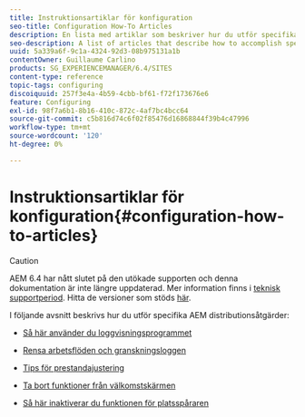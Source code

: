 ```yaml
---
title: Instruktionsartiklar för konfiguration
seo-title: Configuration How-To Articles
description: En lista med artiklar som beskriver hur du utför specifika distributionsåtgärder i AEM.
seo-description: A list of articles that describe how to accomplish specific deployment tasks in AEM.
uuid: 5a339a6f-9c1a-4324-92d3-08b975131a1b
contentOwner: Guillaume Carlino
products: SG_EXPERIENCEMANAGER/6.4/SITES
content-type: reference
topic-tags: configuring
discoiquuid: 257f3e4a-4b59-4cbb-bf61-f72f173676e6
feature: Configuring
exl-id: 98f7a6b1-8b16-410c-872c-4af7bc4bcc64
source-git-commit: c5b816d74c6f02f85476d16868844f39b4c47996
workflow-type: tm+mt
source-wordcount: '120'
ht-degree: 0%

---
```


# Instruktionsartiklar för konfiguration{#configuration-how-to-articles}

>[!CAUTION]
>
>AEM 6.4 har nått slutet på den utökade supporten och denna dokumentation är inte längre uppdaterad. Mer information finns i [teknisk supportperiod](https://helpx.adobe.com/support/programs/eol-matrix.html). Hitta de versioner som stöds [här](https://experienceleague.adobe.com/docs/).

I följande avsnitt beskrivs hur du utför specifika AEM distributionsåtgärder:

* [Så här använder du loggvisningsprogrammet](https://helpx.adobe.com/experience-manager/kb/logsviewer.html)
* [Rensa arbetsflöden och granskningsloggen](https://helpx.adobe.com/experience-manager/kb/howtopurgewf.html)

* [Tips för prestandajustering](https://helpx.adobe.com/experience-manager/kb/performance-tuning-tips.html)
* [Ta bort funktioner från välkomstskärmen](/help/sites-developing/customizing-the-welcome-console.md)
* [Så här inaktiverar du funktionen för platsspåraren](https://helpx.adobe.com/experience-manager/kb/turn-off-geolocation.html)
